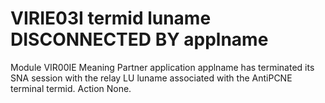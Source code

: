 # VIRIE03I termid luname DISCONNECTED BY applname
Module
    VIR00IE
Meaning
    Partner application applname has terminated its SNA session with the relay LU luname associated with the AntiPCNE terminal termid.
Action
    None.
